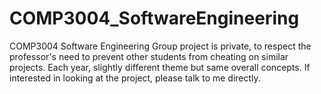 # COMP3004_SoftwareEngineering

COMP3004 Software Engineering Group project is private, to respect the professor's need to prevent other students from cheating on similar projects. Each year, slightly different theme but same overall concepts. If interested in looking at the project, please talk to me directly.
